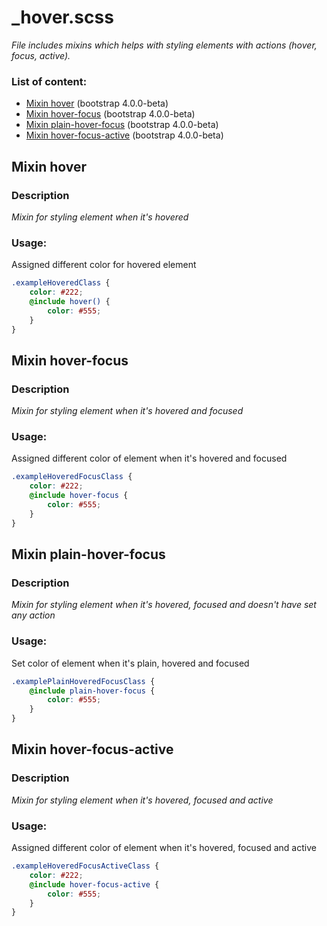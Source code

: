 # _hover.scss
_File includes mixins which helps with styling elements with actions (hover, focus, active)._

### List of content:

- [Mixin hover](#mixin-hover) (bootstrap 4.0.0-beta)
- [Mixin hover-focus](#mixin-hover-focus) (bootstrap 4.0.0-beta)
- [Mixin plain-hover-focus](#mixin-plain-hover-focus) (bootstrap 4.0.0-beta)
- [Mixin hover-focus-active](#mixin-hover-focus-active) (bootstrap 4.0.0-beta)


## Mixin hover

### Description
_Mixin for styling element when it's hovered_

### Usage: 
Assigned different color for hovered element

```scss
.exampleHoveredClass {
    color: #222;
    @include hover() {
        color: #555;
    }
}
```


## Mixin hover-focus

### Description
_Mixin for styling element when it's hovered and focused_

### Usage: 
Assigned different color of element when it's hovered and focused

```scss
.exampleHoveredFocusClass {
    color: #222;
    @include hover-focus {
        color: #555;
    }
}
```


## Mixin plain-hover-focus

### Description
_Mixin for styling element when it's hovered, focused and doesn't have set any action_

### Usage: 
Set color of element when it's plain, hovered and focused

```scss
.examplePlainHoveredFocusClass {
    @include plain-hover-focus {
        color: #555;
    }
}
```


## Mixin hover-focus-active

### Description
_Mixin for styling element when it's hovered, focused and active_

### Usage: 
Assigned different color of element when it's hovered, focused and active

```scss
.exampleHoveredFocusActiveClass {
    color: #222;
    @include hover-focus-active {
        color: #555;
    }
}
```
